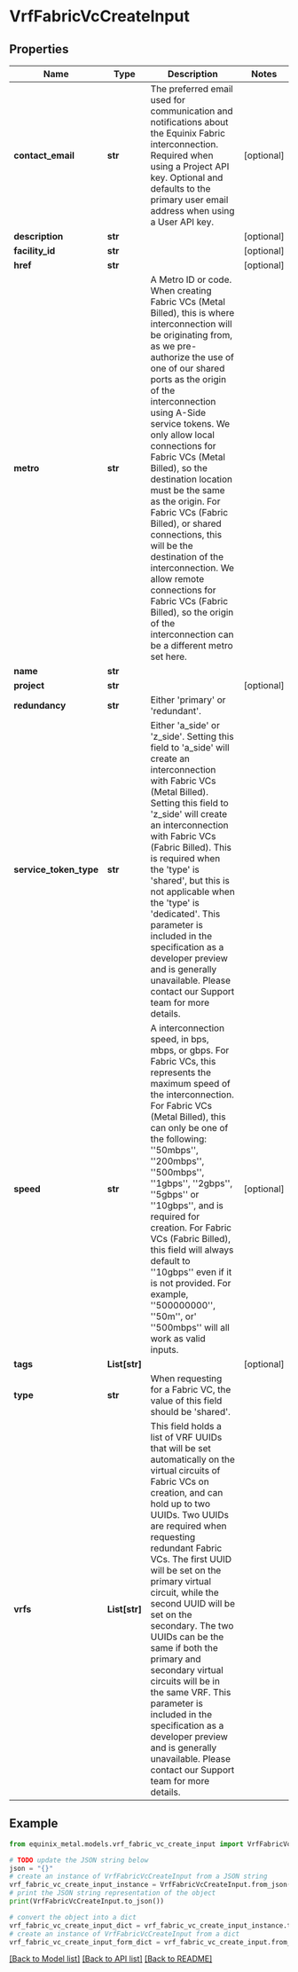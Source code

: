 # VrfFabricVcCreateInput


## Properties

Name | Type | Description | Notes
------------ | ------------- | ------------- | -------------
**contact_email** | **str** | The preferred email used for communication and notifications about the Equinix Fabric interconnection. Required when using a Project API key. Optional and defaults to the primary user email address when using a User API key. | [optional] 
**description** | **str** |  | [optional] 
**facility_id** | **str** |  | [optional] 
**href** | **str** |  | [optional] 
**metro** | **str** | A Metro ID or code. When creating Fabric VCs (Metal Billed), this is where interconnection will be originating from, as we pre-authorize the use of one of our shared ports as the origin of the interconnection using A-Side service tokens. We only allow local connections for Fabric VCs (Metal Billed), so the destination location must be the same as the origin. For Fabric VCs (Fabric Billed), or shared connections, this will be the destination of the interconnection. We allow remote connections for Fabric VCs (Fabric Billed), so the origin of the interconnection can be a different metro set here. | 
**name** | **str** |  | 
**project** | **str** |  | [optional] 
**redundancy** | **str** | Either &#39;primary&#39; or &#39;redundant&#39;. | 
**service_token_type** | **str** | Either &#39;a_side&#39; or &#39;z_side&#39;. Setting this field to &#39;a_side&#39; will create an interconnection with Fabric VCs (Metal Billed). Setting this field to &#39;z_side&#39; will create an interconnection with Fabric VCs (Fabric Billed). This is required when the &#39;type&#39; is &#39;shared&#39;, but this is not applicable when the &#39;type&#39; is &#39;dedicated&#39;. This parameter is included in the specification as a developer preview and is generally unavailable. Please contact our Support team for more details. | 
**speed** | **str** | A interconnection speed, in bps, mbps, or gbps. For Fabric VCs, this represents the maximum speed of the interconnection. For Fabric VCs (Metal Billed), this can only be one of the following:  &#39;&#39;50mbps&#39;&#39;, &#39;&#39;200mbps&#39;&#39;, &#39;&#39;500mbps&#39;&#39;, &#39;&#39;1gbps&#39;&#39;, &#39;&#39;2gbps&#39;&#39;, &#39;&#39;5gbps&#39;&#39; or &#39;&#39;10gbps&#39;&#39;, and is required for creation. For Fabric VCs (Fabric Billed), this field will always default to &#39;&#39;10gbps&#39;&#39; even if it is not provided. For example, &#39;&#39;500000000&#39;&#39;, &#39;&#39;50m&#39;&#39;, or&#39; &#39;&#39;500mbps&#39;&#39; will all work as valid inputs. | [optional] 
**tags** | **List[str]** |  | [optional] 
**type** | **str** | When requesting for a Fabric VC, the value of this field should be &#39;shared&#39;. | 
**vrfs** | **List[str]** | This field holds a list of VRF UUIDs that will be set automatically on the virtual circuits of Fabric VCs on creation, and can hold up to two UUIDs. Two UUIDs are required when requesting redundant Fabric VCs. The first UUID will be set on the primary virtual circuit, while the second UUID will be set on the secondary. The two UUIDs can be the same if both the primary and secondary virtual circuits will be in the same VRF. This parameter is included in the specification as a developer preview and is generally unavailable. Please contact our Support team for more details. | 

## Example

```python
from equinix_metal.models.vrf_fabric_vc_create_input import VrfFabricVcCreateInput

# TODO update the JSON string below
json = "{}"
# create an instance of VrfFabricVcCreateInput from a JSON string
vrf_fabric_vc_create_input_instance = VrfFabricVcCreateInput.from_json(json)
# print the JSON string representation of the object
print(VrfFabricVcCreateInput.to_json())

# convert the object into a dict
vrf_fabric_vc_create_input_dict = vrf_fabric_vc_create_input_instance.to_dict()
# create an instance of VrfFabricVcCreateInput from a dict
vrf_fabric_vc_create_input_form_dict = vrf_fabric_vc_create_input.from_dict(vrf_fabric_vc_create_input_dict)
```
[[Back to Model list]](../README.md#documentation-for-models) [[Back to API list]](../README.md#documentation-for-api-endpoints) [[Back to README]](../README.md)


